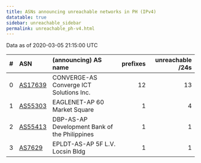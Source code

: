 ```yaml
---
title: ASNs announcing unreachable networks in PH (IPv4)
datatable: true
sidebar: unreachable_sidebar
permalink: unreachable_ph-v4.html
---
```


Data as of 2020-03-05 21:15:00 UTC


<div class="datatable-begin"></div>

|   # | ASN                                    | (announcing) AS name                          |   prefixes |   unreachable /24s |
|----:|:---------------------------------------|:----------------------------------------------|-----------:|-------------------:|
|   0 | [AS17639](unreachable_AS17639-v4.html) | CONVERGE-AS Converge ICT Solutions Inc.       |         12 |                 13 |
|   1 | [AS55303](unreachable_AS55303-v4.html) | EAGLENET-AP 60 Market Square                  |          1 |                  4 |
|   2 | [AS55413](unreachable_AS55413-v4.html) | DBP-AS-AP Development Bank of the Philippines |          1 |                  1 |
|   3 | [AS7629](unreachable_AS7629-v4.html)   | EPLDT-AS-AP 5F L.V. Locsin Bldg               |          1 |                  1 |

<div class="datatable-end"></div>